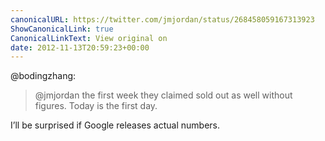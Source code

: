 ```yaml
---
canonicalURL: https://twitter.com/jmjordan/status/268458059167313923
ShowCanonicalLink: true
CanonicalLinkText: View original on
date: 2012-11-13T20:59:23+00:00
---
```

@bodingzhang:

> @jmjordan the first week they claimed sold out as well without figures. Today is the first day.

I’ll be surprised if Google releases actual numbers.